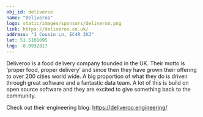 ```yaml
---
obj_id: deliveroo
name: "Deliveroo"
logo: static/images/sponsors/deliveroo.png
link: https://deliveroo.co.uk/
address: "1 Cousin Ln, EC4R 3XJ"
lat: 51.5101095
lng: -0.0932817
---
```


Deliveroo is a food delivery company founded in the UK. Their motto is ‘proper food, proper delivery’
and since then they have grown their offering to over 200 cities world wide. A big proportion of what
they do is driven through great software and a fantastic data team. A lot of this is build on open source
software and they are excited to give something back to the community.

Check out their engineering blog: <https://deliveroo.engineering/>

